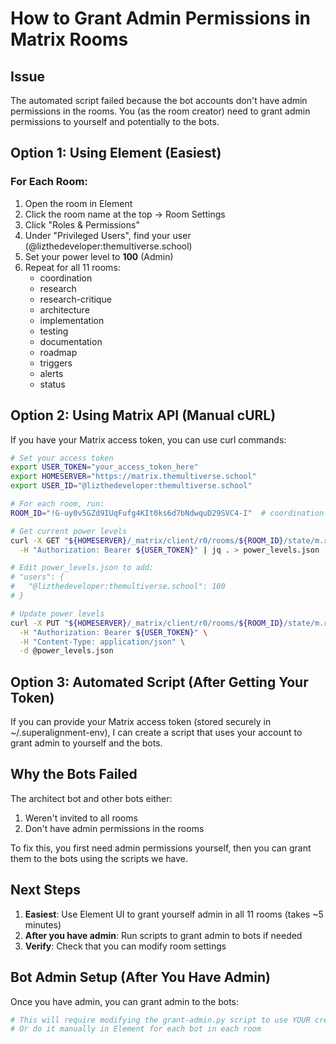 # How to Grant Admin Permissions in Matrix Rooms

## Issue
The automated script failed because the bot accounts don't have admin permissions in the rooms. You (as the room creator) need to grant admin permissions to yourself and potentially to the bots.

## Option 1: Using Element (Easiest)

### For Each Room:
1. Open the room in Element
2. Click the room name at the top → Room Settings
3. Click "Roles & Permissions"
4. Under "Privileged Users", find your user (@lizthedeveloper:themultiverse.school)
5. Set your power level to **100** (Admin)
6. Repeat for all 11 rooms:
   - coordination
   - research
   - research-critique
   - architecture
   - implementation
   - testing
   - documentation
   - roadmap
   - triggers
   - alerts
   - status

## Option 2: Using Matrix API (Manual cURL)

If you have your Matrix access token, you can use curl commands:

```bash
# Set your access token
export USER_TOKEN="your_access_token_here"
export HOMESERVER="https://matrix.themultiverse.school"
export USER_ID="@lizthedeveloper:themultiverse.school"

# For each room, run:
ROOM_ID="!G-uy0v5GZd9IUqFufg4KIt0ks6d7bNdwquD29SVC4-I"  # coordination

# Get current power levels
curl -X GET "${HOMESERVER}/_matrix/client/r0/rooms/${ROOM_ID}/state/m.room.power_levels" \
  -H "Authorization: Bearer ${USER_TOKEN}" | jq . > power_levels.json

# Edit power_levels.json to add:
# "users": {
#   "@lizthedeveloper:themultiverse.school": 100
# }

# Update power levels
curl -X PUT "${HOMESERVER}/_matrix/client/r0/rooms/${ROOM_ID}/state/m.room.power_levels" \
  -H "Authorization: Bearer ${USER_TOKEN}" \
  -H "Content-Type: application/json" \
  -d @power_levels.json
```

## Option 3: Automated Script (After Getting Your Token)

If you can provide your Matrix access token (stored securely in ~/.superalignment-env), I can create a script that uses your account to grant admin to yourself and the bots.

## Why the Bots Failed

The architect bot and other bots either:
1. Weren't invited to all rooms
2. Don't have admin permissions in the rooms

To fix this, you first need admin permissions yourself, then you can grant them to the bots using the scripts we have.

## Next Steps

1. **Easiest**: Use Element UI to grant yourself admin in all 11 rooms (takes ~5 minutes)
2. **After you have admin**: Run scripts to grant admin to bots if needed
3. **Verify**: Check that you can modify room settings

## Bot Admin Setup (After You Have Admin)

Once you have admin, you can grant admin to the bots:

```bash
# This will require modifying the grant-admin.py script to use YOUR credentials
# Or do it manually in Element for each bot in each room
```
